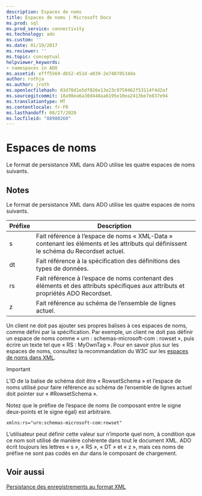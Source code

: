 ```yaml
---
description: Espaces de noms
title: Espaces de noms | Microsoft Docs
ms.prod: sql
ms.prod_service: connectivity
ms.technology: ado
ms.custom: ''
ms.date: 01/19/2017
ms.reviewer: ''
ms.topic: conceptual
helpviewer_keywords:
- namespaces in ADO
ms.assetid: efff5569-db52-451d-a039-2e74870534da
author: rothja
ms.author: jroth
ms.openlocfilehash: 03d70d1e5df026e13e23c9759462f53114f4d2af
ms.sourcegitcommit: 18a98ea6a30d448aa6195e10ea2413be7e837e94
ms.translationtype: MT
ms.contentlocale: fr-FR
ms.lasthandoff: 08/27/2020
ms.locfileid: "88980260"
---
```

# <a name="namespaces"></a>Espaces de noms
Le format de persistance XML dans ADO utilise les quatre espaces de noms suivants.  
  
## <a name="remarks"></a>Notes  
 Le format de persistance XML dans ADO utilise les quatre espaces de noms suivants.  
  
|Préfixe|Description|  
|------------|-----------------|  
|s|Fait référence à l’espace de noms « XML-Data » contenant les éléments et les attributs qui définissent le schéma du Recordset actuel.|  
|dt|Fait référence à la spécification des définitions des types de données.|  
|rs|Fait référence à l’espace de noms contenant des éléments et des attributs spécifiques aux attributs et propriétés ADO Recordset.|  
|z|Fait référence au schéma de l’ensemble de lignes actuel.|  
  
 Un client ne doit pas ajouter ses propres balises à ces espaces de noms, comme défini par la spécification. Par exemple, un client ne doit pas définir un espace de noms comme « urn : schemas-microsoft-com : rowset », puis écrire un texte tel que « RS : MyOwnTag ». Pour en savoir plus sur les espaces de noms, consultez la recommandation du W3C sur les [espaces de noms dans XML](http://www.w3.org/TR/REC-xml-names/).  
  
> [!IMPORTANT]
>  L’ID de la balise de schéma doit être « RowsetSchema » et l’espace de noms utilisé pour faire référence au schéma de l’ensemble de lignes actuel doit pointer sur « #RowsetSchema ».  
  
 Notez que le préfixe de l’espace de noms (le composant entre le signe deux-points et le signe égal) est arbitraire.  
  
```  
xmlns:rs="urn:schemas-microsoft-com:rowset"  
```  
  
 L’utilisateur peut définir cette valeur sur n’importe quel nom, à condition que ce nom soit utilisé de manière cohérente dans tout le document XML. ADO écrit toujours les lettres « s », « RS », « DT » et « z », mais ces noms de préfixe ne sont pas codés en dur dans le composant de chargement.  
  
## <a name="see-also"></a>Voir aussi  
 [Persistance des enregistrements au format XML](./persisting-records-in-xml-format.md)